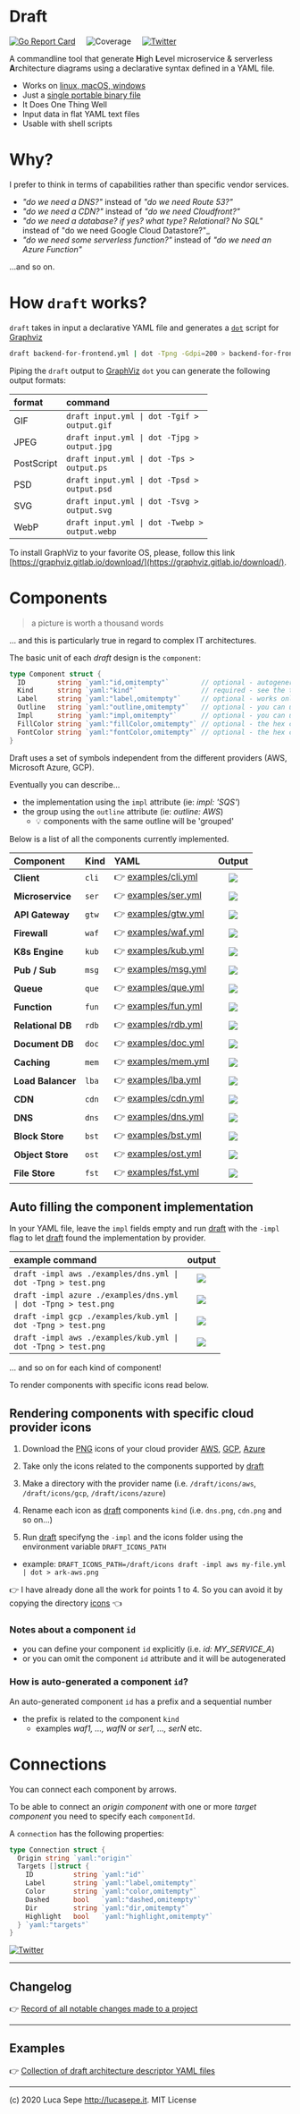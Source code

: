 # Draft

[![Go Report Card](https://goreportcard.com/badge/github.com/lucasepe/draft)](https://goreportcard.com/report/github.com/lucasepe/draft) &nbsp;&nbsp;&nbsp; ![Coverage](https://gocover.io/_badge/github.com/lucasepe/draft?nocache=draft) &nbsp;&nbsp;&nbsp; [![Twitter](https://img.shields.io/twitter/url?style=social&url=https%3A%2F%2Fgithub.com%2Flucasepe%2Fdraft)](https://twitter.com/intent/tweet?text=Wow:&url=https%3A%2F%2Fgithub.com%2Flucasepe%2Fdraft)

A commandline tool that generate **H**igh **L**evel microservice & serverless **A**rchitecture diagrams using a declarative syntax defined in a YAML file.

- Works on [linux, macOS, windows](https://github.com/lucasepe/draft/releases/latest)
- Just a [single portable binary file](https://github.com/lucasepe/draft/releases/latest)
- It Does One Thing Well
- Input data in flat YAML text files
- Usable with shell scripts

# Why?

I prefer to think in terms of capabilities rather than specific vendor services.

- _"do we need a DNS?"_ instead of _"do we need Route 53?"_
- _"do we need a CDN?"_ instead of _"do we need Cloudfront?"_
- _"do we need a database? if yes? what type? Relational? No SQL"_ instead of "do we need Google Cloud Datastore?"_
- _"do we need some serverless function?"_ instead of _"do we need an Azure Function"_

...and so on.

# How `draft` works?

`draft` takes in input a declarative YAML file and generates a [`dot`](https://en.wikipedia.org/wiki/DOT_(graph_description_language)) script for [Graphviz](https://www.graphviz.org/)

```bash
draft backend-for-frontend.yml | dot -Tpng -Gdpi=200 > backend-for-frontend.png 
```

Piping the `draft` output to [GraphViz](http://www.graphviz.org/doc/info/output.html/) `dot` you can generate the following output formats:

| format       | command                                                        |
|:-------------|:---------------------------------------------------------------|
| GIF          | <code>draft input.yml &#124; dot -Tgif > output.gif</code>     |
| JPEG         | <code>draft input.yml &#124; dot -Tjpg > output.jpg</code>     |
| PostScript   | <code>draft input.yml &#124; dot -Tps > output.ps</code>       |
| PSD          | <code>draft input.yml &#124; dot -Tpsd > output.psd</code>     |
| SVG          | <code>draft input.yml &#124; dot -Tsvg > output.svg</code>     |
| WebP         | <code>draft input.yml &#124; dot -Twebp > output.webp</code>   |

To install GraphViz to your favorite OS, please, follow this link [https://graphviz.gitlab.io/download/](https://graphviz.gitlab.io/download/).


# Components

> a picture is worth a thousand words 

... and this is particularly true in regard to complex IT architectures. 

The basic unit of each _draft_ design is the `component`:

```go
type Component struct {
  ID        string `yaml:"id,omitempty"`        // optional - autogenerated if omitted (read more for details...)
  Kind      string `yaml:"kind"`                // required - see the table below
  Label     string `yaml:"label,omitempty"`     // optional - works only for: 'queue', 'service', 'storage', 'function', 'database', 'client'  
  Outline   string `yaml:"outline,omitempty"`   // optional - you can use this to groups some components
  Impl      string `yaml:"impl,omitempty"`      // optional - you can use this to specify the implementation
  FillColor string `yaml:"fillColor,omitempty"` // optional - the hex code for the background color 
  FontColor string `yaml:"fontColor,omitempty"` // optional - the hex code for the foreground color
}
```

Draft uses a set of symbols independent from the different providers (AWS, Microsoft Azure, GCP). 

Eventually you can describe...

- the implementation using the `impl` attribute (ie: _impl: 'SQS'_)
- the group using the `outline` attribute (ie: _outline: AWS_)
  - 💡 components with the same outline will be 'grouped'

Below is a list of all the components currently implemented.

| Component            | Kind  | YAML                                        | Output                   | 
|:---------------------|:------|:--------------------------------------------|:------------------------:|
| **Client**           | `cli` | 👉 [examples/cli.yml](./examples/cli.yml)   | ![](./examples/cli.png)  |
| **Microservice**     | `ser` | 👉 [examples/ser.yml](./examples/ser.yml)   | ![](./examples/ser.png)  |  
| **API Gateway**      | `gtw` | 👉 [examples/gtw.yml](./examples/gtw.yml)   | ![](./examples/gtw.png)  | 
| **Firewall**         | `waf` | 👉 [examples/waf.yml](./examples/waf.yml)   | ![](./examples/waf.png)  | 
| **K8s Engine**       | `kub` | 👉 [examples/kub.yml](./examples/kub.yml)   | ![](./examples/kub.png)  |
| **Pub / Sub**        | `msg` | 👉 [examples/msg.yml](./examples/msg.yml)   | ![](./examples/msg.png)  | 
| **Queue**            | `que` | 👉 [examples/que.yml](./examples/que.yml)   | ![](./examples/que.png)  | 
| **Function**         | `fun` | 👉 [examples/fun.yml](./examples/fun.yml)   | ![](./examples/fun.png)  |
| **Relational DB**    | `rdb` | 👉 [examples/rdb.yml](./examples/rdb.yml)   | ![](./examples/rdb.png)  | 
| **Document DB**      | `doc` | 👉 [examples/doc.yml](./examples/doc.yml)   | ![](./examples/doc.png)  | 
| **Caching**          | `mem` | 👉 [examples/mem.yml](./examples/mem.yml)   | ![](./examples/mem.png)  | 
| **Load Balancer**    | `lba` | 👉 [examples/lba.yml](./examples/lba.yml)   | ![](./examples/lba.png)  |
| **CDN**              | `cdn` | 👉 [examples/cdn.yml](./examples/cdn.yml)   | ![](./examples/cdn.png)  |
| **DNS**              | `dns` | 👉 [examples/dns.yml](./examples/dns.yml)   | ![](./examples/dns.png)  |
| **Block Store**      | `bst` | 👉 [examples/bst.yml](./examples/bst.yml)   | ![](./examples/bst.png)  |
| **Object Store**     | `ost` | 👉 [examples/ost.yml](./examples/ost.yml)   | ![](./examples/ost.png)  |
| **File Store**       | `fst` | 👉 [examples/fst.yml](./examples/fst.yml)   | ![](./examples/fst.png)  |

## Auto filling the component implementation

In your YAML file, leave the `impl` fields empty and run [draft](https://github.com/lucasepe/draft/releases/latest) with the `-impl` flag to let [draft](https://github.com/lucasepe/draft/releases/latest) found the implementation by provider.

| example command                                                               | output                         |
|:------------------------------------------------------------------------------|:------------------------------:|
| <code>draft -impl aws ./examples/dns.yml &#124; dot -Tpng > test.png</code>   | ![](./examples/dns_aws.png)    |
| <code>draft -impl azure ./examples/dns.yml &#124; dot -Tpng > test.png<code>  | ![](./examples/dns_azure.png)  |
| <code>draft -impl gcp ./examples/kub.yml &#124; dot -Tpng > test.png<code>    | ![](./examples/kub_gcp.png)    |
| <code>draft -impl aws ./examples/kub.yml &#124; dot -Tpng > test.png<code>    | ![](./examples/kub_aws.png)    |

... and so on for each kind of component!

To render components with specific icons read below.


## Rendering components with specific cloud provider icons

1. Download the <u>PNG</u> icons of your cloud provider [AWS](https://aws.amazon.com/it/architecture/icons/), [GCP](https://cloud.google.com/icons), [Azure](https://www.microsoft.com/en-us/download/details.aspx?id=41937)

2. Take only the icons related to the components supported by [draft](https://github.com/lucasepe/draft/releases/latest)

3. Make a directory with the provider name (i.e. `/draft/icons/aws`, `/draft/icons/gcp`, `/draft/icons/azure`) 

4. Rename each icon as [draft](https://github.com/lucasepe/draft/releases/latest) components `kind` (i.e. `dns.png`, `cdn.png` and so on...)

5. Run [draft](https://github.com/lucasepe/draft/releases/latest) specifyng the `-impl` and the icons folder using the environment variable `DRAFT_ICONS_PATH`
  - example: `DRAFT_ICONS_PATH=/draft/icons draft -impl aws my-file.yml | dot > ark-aws.png`

👉 I have already done all the work for points 1 to 4. So you can avoid it by copying the directory [icons](./icons) 👈

### Notes about a component `id`

- you can define your component `id` explicitly (i.e. _id: MY_SERVICE_A_)
- or you can omit the component `id` attribute and it will be autogenerated

### How is auto-generated a component `id`?

An auto-generated component `id` has a prefix and a sequential number

- the prefix is related to the component `kind`
  - examples _waf1, ..., wafN_ or _ser1, ..., serN_ etc.

# Connections

You can connect each component by arrows.

To be able to connect an _origin component_ with one or more _target component_ you need to specify each `componentId`.

A `connection` has the following properties:

```go
type Connection struct {
  Origin string `yaml:"origin"`
  Targets []struct {
    ID          string `yaml:"id"`
    Label       string `yaml:"label,omitempty"`
    Color       string `yaml:"color,omitempty"`
    Dashed      bool   `yaml:"dashed,omitempty"`
    Dir         string `yaml:"dir,omitempty"`
    Highlight   bool   `yaml:"highlight,omitempty"`
  } `yaml:"targets"`
}
```

[![Twitter](https://img.shields.io/twitter/url?style=social&url=https%3A%2F%2Fgithub.com%2Flucasepe%2Fdraft)](https://twitter.com/intent/tweet?text=Wow:&url=https%3A%2F%2Fgithub.com%2Flucasepe%2Fdraft)

---

## Changelog

👉 [Record of all notable changes made to a project](./CHANGELOG.md)

---

## Examples

👉 [Collection of draft architecture descriptor YAML files](./examples/README.md)

---

(c) 2020 Luca Sepe http://lucasepe.it. MIT License 
